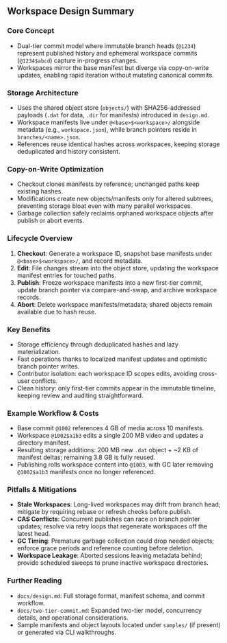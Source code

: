 ## Workspace Design Summary

### Core Concept
- Dual-tier commit model where immutable branch heads (`@1234`) represent published history and ephemeral workspace commits (`@1234$abcd`) capture in-progress changes.
- Workspaces mirror the base manifest but diverge via copy-on-write updates, enabling rapid iteration without mutating canonical commits.

### Storage Architecture
- Uses the shared object store (`objects/`) with SHA256-addressed payloads (`.dat` for data, `.dir` for manifests) introduced in `design.md`.
- Workspace manifests live under `@<base>$<workspace>/` alongside metadata (e.g., `workspace.json`), while branch pointers reside in `branches/<name>.json`.
- References reuse identical hashes across workspaces, keeping storage deduplicated and history consistent.

### Copy-on-Write Optimization
- Checkout clones manifests by reference; unchanged paths keep existing hashes.
- Modifications create new objects/manifests only for altered subtrees, preventing storage bloat even with many parallel workspaces.
- Garbage collection safely reclaims orphaned workspace objects after publish or abort events.

### Lifecycle Overview
1. **Checkout**: Generate a workspace ID, snapshot base manifests under `@<base>$<workspace>/`, and record metadata.
2. **Edit**: File changes stream into the object store, updating the workspace manifest entries for touched paths.
3. **Publish**: Freeze workspace manifests into a new first-tier commit, update branch pointer via compare-and-swap, and archive workspace records.
4. **Abort**: Delete workspace manifests/metadata; shared objects remain available due to hash reuse.

### Key Benefits
- Storage efficiency through deduplicated hashes and lazy materialization.
- Fast operations thanks to localized manifest updates and optimistic branch pointer writes.
- Contributor isolation: each workspace ID scopes edits, avoiding cross-user conflicts.
- Clean history: only first-tier commits appear in the immutable timeline, keeping review and auditing straightforward.

### Example Workflow & Costs
- Base commit `@1002` references 4 GB of media across 10 manifests.
- Workspace `@1002$a1b3` edits a single 200 MB video and updates a directory manifest.
- Resulting storage additions: 200 MB new `.dat` object + ~2 KB of manifest deltas; remaining 3.8 GB is fully reused.
- Publishing rolls workspace content into `@1003`, with GC later removing `@1002$a1b3` manifests once no longer referenced.

### Pitfalls & Mitigations
- **Stale Workspaces**: Long-lived workspaces may drift from branch head; mitigate by requiring rebase or refresh checks before publish.
- **CAS Conflicts**: Concurrent publishes can race on branch pointer updates; resolve via retry loops that regenerate workspaces off the latest head.
- **GC Timing**: Premature garbage collection could drop needed objects; enforce grace periods and reference counting before deletion.
- **Workspace Leakage**: Aborted sessions leaving metadata behind; provide scheduled sweeps to prune inactive workspace directories.

### Further Reading
- `docs/design.md`: Full storage format, manifest schema, and commit workflow.
- `docs/two-tier-commit.md`: Expanded two-tier model, concurrency details, and operational considerations.
- Sample manifests and object layouts located under `samples/` (if present) or generated via CLI walkthroughs.
